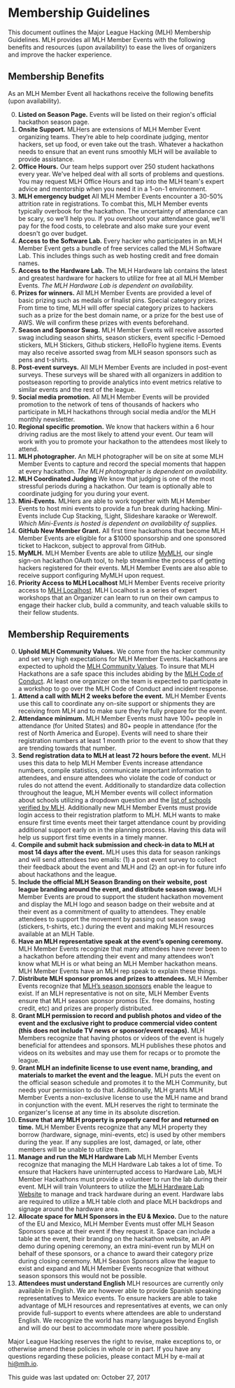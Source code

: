 # Membership Guidelines

This document outlines the Major League Hacking (MLH) Membership Guidelines. MLH provides all MLH Member Events with the following benefits and resources (upon availability) to ease the lives of organizers and improve the hacker experience.

## Membership Benefits

As an MLH Member Event all hackathons receive the following benefits (upon availability).

0. **Listed on Season Page.** Events will be listed on their region's official hackathon season page.
0. **Onsite Support.** MLHers are extensions of MLH Member Event organizing teams. They’re able to help coordinate judging, mentor hackers, set up food, or even take out the trash. Whatever a hackathon needs to ensure that an event runs smoothly MLH will be available to provide assistance.
0. **Office Hours.** Our team helps support over 250 student hackathons every year. We've helped deal with all sorts of problems and questions. You may request MLH Office Hours and tap into the MLH team's expert advice and mentorship when you need it in a 1-on-1 environment.
0. **MLH emergency budget** All MLH Member Events encounter a 30-50% attrition rate in registrations. To combat this, MLH Member events typically overbook for the hackathon. The uncertainty of attendance can be scary, so we’ll help you. If you overshoot your attendance goal, we'll pay for the food costs, to celebrate and also make sure your event doesn't go over budget.
0. **Access to the Software Lab.** Every hacker who participates in an MLH Member Event gets a bundle of free services called the MLH Software Lab. This includes things such as web hosting credit and free domain names.
0. **Access to the Hardware Lab.** The MLH Hardware lab contains the latest and greatest hardware for hackers to utilize for free at all MLH Member Events. *The MLH Hardware Lab is dependent on availability.*
0. **Prizes for winners.** All MLH Member Events are provided a level of basic prizing such as medals or finalist pins. Special category prizes. From time to time, MLH will offer special category prizes to hackers such as a prize for the best domain name, or a prize for the best use of AWS. We will confirm these prizes with events beforehand.
0. **Season and Sponsor Swag.** MLH Member Events will receive assorted swag including season shirts, season stickers, event specific I-Demoed stickers, MLH Stickers, Github stickers, HelloFlo hygiene items. Events may also receive assorted swag from MLH season sponsors such as pens and t-shirts.
0. **Post-event surveys.** All MLH Member Events are included in post-event surveys. These surveys will be shared with all organizers in addition to postseason reporting to provide analytics into event metrics relative to similar events and the rest of the league.
0. **Social media promotion.** All MLH Member Events will be provided promotion to the network of tens of thousands of hackers who participate in MLH hackathons through social media and/or the MLH monthly newsletter.
0. **Regional specific promotion.** We know that hackers within a 6 hour driving radius are the most likely to attend your event. Our team will work with you to promote your hackathon to the attendees most likely to attend.
0. **MLH photographer.** An MLH photographer will be on site at some MLH Member Events to capture and record the special moments that happen at every hackathon. *The MLH photographer is dependent on availability.*
0. **MLH Coordinated Judging** We know that judging is one of the most stressful periods during a hackathon. Our team is optionally able to coordinate judging for you during your event. 
0. **Mini-Events.** MLHers are able to work together with MLH Member Events to host mini events to provide a fun break during hacking. Mini-Events include Cup Stacking, !Light, Slideshare karaoke or Werewolf. *Which Mini-Events is hosted is dependent on availability of supplies.*
0. **GitHub New Member Grant.** All first time hackathons that become MLH Member Events are eligible for a $1000 sponsorship and one sponsored ticket to Hackcon, subject to approval from GitHub.
0. **MyMLH.** MLH Member Events are able to utilize [MyMLH](https://my.mlh.io/), our single sign-on hackathon OAuth tool, to help streamline the process of getting hackers registered for their events. MLH Member Events are also able to receive support configuring MyMLH upon request.
0. **Priority Access to MLH Localhost** MLH Member Events receive priority access to [MLH Localhost](https://localhost.mlh.io/). MLH Localhost is a series of expert workshops that an Organizer can learn to run on their own campus to engage their hacker club, build a community, and teach valuable skills to their fellow students.

## Membership Requirements

0. **Uphold MLH Community Values.** We come from the hacker community and set very high expectations for MLH Member Events. Hackathons are expected to uphold the [MLH Community Values](https://mlh.io/community-values). To insure that MLH Hackathons are a safe space this includes abiding by the [MLH Code of Conduct](https://https://static.mlh.io/docs/mlh-code-of-conduct.pdf). At least one organizer on the team is expected to participate in a workshop to go over the MLH Code of Conduct and incident response.
0. **Attend a call with MLH 2 weeks before the event.** MLH Member Events use this call to coordinate any on-site support or shipments they are receiving from MLH and to make sure they’re fully prepare for the event.
0. **Attendance minimum.** MLH Member Events must have 100+ people in attendance (for United States) and 80+ people in attendance (for the rest of North America and Europe). Events will need to share their registration numbers at least 1 month prior to the event to show that they are trending towards that number.
0. **Send registration data to MLH at least 72 hours before the event.** MLH uses this data to help MLH Member Events increase attendance numbers, compile statistics, communicate important information to attendees, and ensure attendees who violate the code of conduct or rules do not attend the event. Additionally to standardize data collection throughout the league, MLH Member events will collect information about schools utilizing a dropdown question and the [list of schools verified by MLH](schools.md). Additionally new MLH Member Events must provide login access to their registration platform to MLH. MLH wants to make ensure first time events meet their target attendance count by providing additional support early on in the planning process. Having this data will help us support first time events in a timely manner.
0. **Compile and submit hack submission and check-in data to MLH at most 14 days after the event.** MLH uses this data for season rankings and will send attendees two emails: (1) a post event survey to collect their feedback about the event and MLH and (2) an opt-in for future info about hackathons and the league.
0. **Include the official MLH Season Branding on their website, post league branding around the event, and distribute season swag.** MLH Member Events are proud to support the student hackathon movement and display the MLH logo and season badge on their website and at their event as a commitment of quality to attendees.  They enable attendees to support the movement by passing out season swag (stickers, t-shirts, etc.) during the event and making MLH resources available at an MLH Table.
0. **Have an MLH representative speak at the event’s opening ceremony.** MLH Member Events recognize that many attendees have never been to a hackathon before attending their event and many attendees won’t know what MLH is or what being an MLH Member hackathon means. MLH Member Events have an MLH rep speak to explain these things.
0. **Distribute MLH sponsor promos and prizes to attendees.** MLH Member Events recognize that [MLH’s season sponsors](https://sponsor.mlh.io/directory/) enable the league to exist. If an MLH representative is not on site, MLH Member Events ensure that MLH season sponsor promos (Ex. free domains, hosting credit, etc) and prizes are properly distributed.
0. **Grant MLH permission to record and publish photos and video of the event and the exclusive right to produce commercial video content (this does not include TV news or sponsor/event recaps).** MLH Members recognize that having photos or videos of the event is hugely beneficial for attendees and sponsors.  MLH publishes these photos and videos on its websites and may use them for recaps or to promote the league.
0. **Grant MLH an indefinite license to use event name, branding, and materials to market the event and the league.** MLH puts the event on the official season schedule and promotes it to the MLH Community, but needs your permission to do that.  Additionally, MLH grants MLH Member Events a non-exclusive license to use the MLH name and brand in conjunction with the event.  MLH reserves the right to terminate the organizer's license at any time in its absolute discretion.
0. **Ensure that any MLH property is properly cared for and returned on time.** MLH Member Events recognize that any MLH property they borrow (hardware, signage, mini-events, etc) is used by other members during the year.  If any supplies are lost, damaged, or late, other members will be unable to utilize them.
0. **Manage and run the MLH Hardware Lab** MLH Member Events recognize that managing the MLH Hardware Lab takes a lot of time. To ensure that Hackers have uninterrupted access to Hardware Lab, MLH Member Hackathons must provide a volunteer to run the lab during their event. MLH will train Volunteers to utilize the [MLH Hardware Lab Website](https://hardware.mlh.io/) to manage and track hardware during an event. Hardware labs are required to utilize a MLH table cloth and place MLH backdrops and signage around the hardware area. 
0. **Allocate space for MLH Sponsors in the EU & Mexico.** Due to the nature of the EU and Mexico, MLH Member Events must offer MLH Season Sponsors space at their event if they request it.  Space can include a table at the event, their branding on the hackathon website, an API demo during opening ceremony, an extra mini-event run by MLH on behalf of these sponsors, or a chance to award their category prize during closing ceremony.  MLH Season Sponsors allow the league to exist and expand and MLH Member Events recognize that without season sponsors this would not be possible.
0. **Attendees must understand English** MLH resources are currently only available in English. We are however able to provide Spanish speaking representatives to Mexico events. To ensure hackers are able to take advantage of MLH resources and representatives at events, we can only provide full-support to events where attendees are able to understand English. We recognize the world has many languages beyond English and will do our best to accommodate more where possible.


Major League Hacking reserves the right to revise, make exceptions to, or otherwise amend these policies in whole or in part. If you have any questions regarding these policies, please contact MLH by e-mail at hi@mlh.io.


This guide was last updated on:
October 27, 2017
